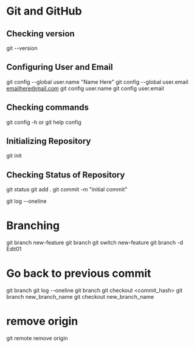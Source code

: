# Git and GitHub

## Checking version
git --version

## Configuring User and Email 
git config --global user.name "Name Here"
git config --global user.email emailhere@mail.com
git config user.name
git config user.email

## Checking commands
git config -h or git help config


## Initializing Repository
git init

## Checking Status of Repository
git status
git add .
git commit -m "initial commit"

git log --oneline

# Branching
git branch new-feature
git branch
git switch new-feature
git branch -d Edit01

# Go back to previous commit
git branch
git log --oneline
git branch
git checkout <commit_hash>
git branch new_branch_name
git checkout new_branch_name

# remove origin
git remote remove origin